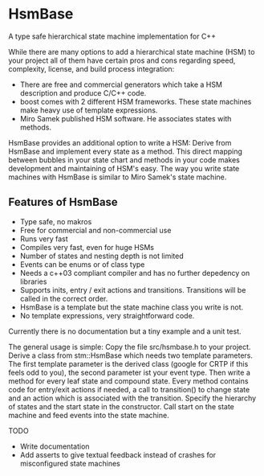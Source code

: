 # HsmBase
A type safe hierarchical state machine implementation for C++ 

While there are many options to add a hierarchical state machine (HSM) to your project all of them have certain pros and cons regarding speed, complexity, license, and build process integration:

- There are free and commercial generators which take a HSM description and produce C/C++ code.
- boost comes with 2 different HSM frameworks. These state machines make heavy use of template expressions.
- Miro Samek published HSM software. He associates states with methods. 

HsmBase provides an additional option to write a HSM: Derive from HsmBase and implement every state as a method. This direct mapping between bubbles in your state chart and methods in your code makes development and maintaining of HSM's easy. The way you write state machines with HsmBase is similar to Miro Samek's state machine.

## Features of HsmBase

- Type safe, no makros
- Free for commercial and non-commercial use
- Runs very fast
- Compiles very fast, even for huge HSMs
- Number of states and nesting depth is not limited
- Events can be enums or of class type
- Needs a c++03 compliant compiler and has no further depedency on libraries
- Supports inits, entry / exit actions and transitions.  Transitions will be called in the correct order.
- HsmBase is a template but the state machine class you write is not.
- No template expressions, very straightforward code. 


Currently there is no documentation but a tiny example and a unit test.

The general usage is simple: Copy the file src/hsmbase.h to your project. Derive a class from stm::HsmBase which needs two template parameters. The first template parameter is the derived class (google for CRTP if this feels odd to you), the second parameter ist your event type. Then write a method for every leaf state and compound state. Every method contains code for entry/exit actions if needed, a call to transition() to change state and an action which is associated with the transition. Specify the hierarchy of states and the start state in the constructor. Call start on the state machine and feed events into the state machine.

TODO

- Write documentation
- Add asserts to give textual feedback instead of crashes for misconfigured state machines



